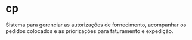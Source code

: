 cp
==

Sistema para gerenciar as autorizações de fornecimento, acompanhar os pedidos colocados e as priorizações para faturamento e expedição.

